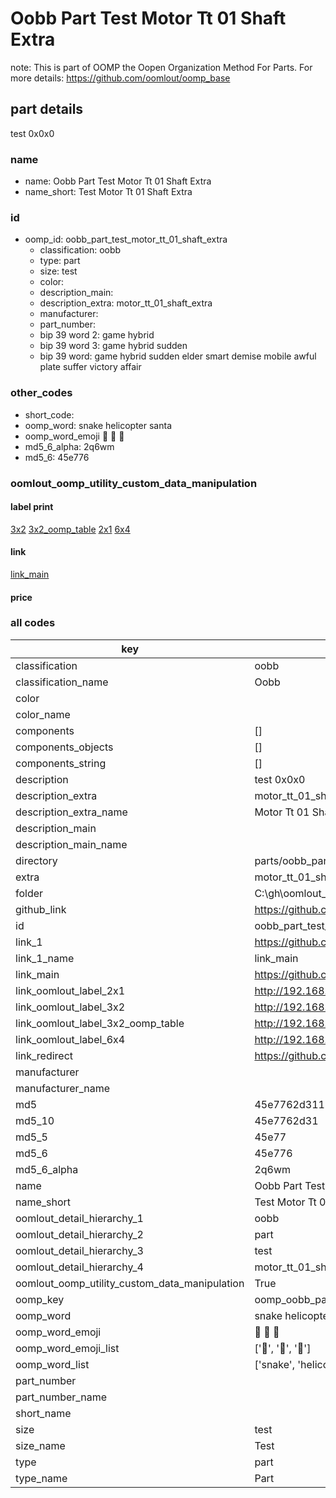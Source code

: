 # Oobb Part Test Motor Tt 01 Shaft Extra  

note: This is part of OOMP the Oopen Organization Method For Parts. For more details: https://github.com/oomlout/oomp_base

##  part details
  



test 0x0x0



### name
* name: Oobb Part Test Motor Tt 01 Shaft Extra
* name_short: Test Motor Tt 01 Shaft Extra
### id
* oomp_id: oobb_part_test_motor_tt_01_shaft_extra
  * classification: oobb
  * type: part
  * size: test
  * color: 
  * description_main: 
  * description_extra: motor_tt_01_shaft_extra
  * manufacturer: 
  * part_number: 
  * bip 39 word 2: game hybrid
  * bip 39 word 3: game hybrid sudden
  * bip 39 word: game hybrid sudden elder smart demise mobile awful plate suffer victory affair

### other_codes
* short_code: 
* oomp_word: snake helicopter santa
* oomp_word_emoji :snake: :helicopter: :santa:
* md5_6_alpha: 2q6wm
* md5_6: 45e776






### oomlout_oomp_utility_custom_data_manipulation
#### label print
[3x2](http://192.168.1.245:1112/?label=oomp%202q6wm)
[3x2_oomp_table](http://192.168.1.108:1112/?label=oomp%202q6wm)
[2x1](http://192.168.1.242:1112/?label=oomp%202q6wm)
[6x4](http://192.168.1.55:1112/?label=oomp%202q6wm)    

#### link

[link_main](https://github.com/oomlout/oomlout_oobb_version_4_generated_parts/tree/main/navigation_oomp/oobb/part/test//motor_tt_01_shaft_extra/part)                              

#### price







### all codes 
| key | value |  
| --- | --- |  
| classification | oobb |  
| classification_name | Oobb |  
| color |  |  
| color_name |  |  
| components | [] |  
| components_objects | [] |  
| components_string | [] |  
| description | test 0x0x0 |  
| description_extra | motor_tt_01_shaft_extra |  
| description_extra_name | Motor Tt 01 Shaft Extra |  
| description_main |  |  
| description_main_name |  |  
| directory | parts/oobb_part_test_motor_tt_01_shaft_extra |  
| extra | motor_tt_01_shaft |  
| folder | C:\gh\oomlout_oobb_version_4_generated_parts\parts\oobb_part_test_motor_tt_01_shaft_extra |  
| github_link | https://github.com/oomlout/oomlout_oomp_part_src/tree/main/parts/oobb_part_test_motor_tt_01_shaft_extra |  
| id | oobb_part_test_motor_tt_01_shaft_extra |  
| link_1 | https://github.com/oomlout/oomlout_oobb_version_4_generated_parts/tree/main/navigation_oomp/oobb/part/test//motor_tt_01_shaft_extra/part |  
| link_1_name | link_main |  
| link_main | https://github.com/oomlout/oomlout_oobb_version_4_generated_parts/tree/main/navigation_oomp/oobb/part/test//motor_tt_01_shaft_extra/part |  
| link_oomlout_label_2x1 | http://192.168.1.242:1112/?label=oomp%202q6wm |  
| link_oomlout_label_3x2 | http://192.168.1.245:1112/?label=oomp%202q6wm |  
| link_oomlout_label_3x2_oomp_table | http://192.168.1.108:1112/?label=oomp%202q6wm |  
| link_oomlout_label_6x4 | http://192.168.1.55:1112/?label=oomp%202q6wm |  
| link_redirect | https://github.com/oomlout/oomlout_oobb_version_4_generated_parts/tree/main/parts/oobb_test_ex_motor_tt_01_shaft |  
| manufacturer |  |  
| manufacturer_name |  |  
| md5 | 45e7762d3110b1cce9664475b11c02f9 |  
| md5_10 | 45e7762d31 |  
| md5_5 | 45e77 |  
| md5_6 | 45e776 |  
| md5_6_alpha | 2q6wm |  
| name | Oobb Part Test Motor Tt 01 Shaft Extra |  
| name_short | Test Motor Tt 01 Shaft Extra |  
| oomlout_detail_hierarchy_1 | oobb |  
| oomlout_detail_hierarchy_2 | part |  
| oomlout_detail_hierarchy_3 | test |  
| oomlout_detail_hierarchy_4 | motor_tt_01_shaft_extra |  
| oomlout_oomp_utility_custom_data_manipulation | True |  
| oomp_key | oomp_oobb_part_test_motor_tt_01_shaft_extra |  
| oomp_word | snake helicopter santa |  
| oomp_word_emoji | :snake: :helicopter: :santa: |  
| oomp_word_emoji_list | [':snake:', ':helicopter:', ':santa:'] |  
| oomp_word_list | ['snake', 'helicopter', 'santa'] |  
| part_number |  |  
| part_number_name |  |  
| short_name |  |  
| size | test |  
| size_name | Test |  
| type | part |  
| type_name | Part |  
